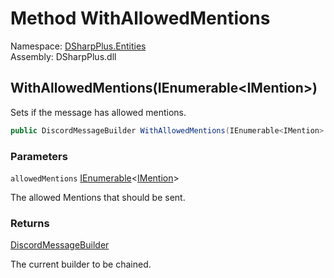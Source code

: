# Method WithAllowedMentions

Namespace: [DSharpPlus.Entities](DSharpPlus.Entities.md)  
Assembly: DSharpPlus.dll

## <a id="DSharpPlus_Entities_DiscordMessageBuilder_WithAllowedMentions_System_Collections_Generic_IEnumerable_DSharpPlus_Entities_IMention__"></a>WithAllowedMentions\(IEnumerable<IMention\>\)

Sets if the message has allowed mentions.

```csharp
public DiscordMessageBuilder WithAllowedMentions(IEnumerable<IMention> allowedMentions)
```

### Parameters

`allowedMentions` [IEnumerable](https://learn.microsoft.com/dotnet/api/system.collections.generic.ienumerable\-1)<[IMention](DSharpPlus.Entities.IMention.md)\>

The allowed Mentions that should be sent.

### Returns

[DiscordMessageBuilder](DSharpPlus.Entities.DiscordMessageBuilder.md)

The current builder to be chained.

